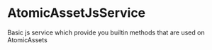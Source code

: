# AtomicAssetJsService
Basic js service which provide you builtin methods that are used on AtomicAssets

